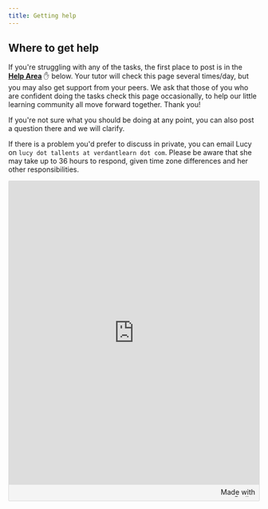 ```yaml
---
title: Getting help
---
```


## Where to get help
If you're struggling with any of the tasks, the first place to post is in the [**Help Area**](https://padlet.com/VerdantLearn_LT/GISRefresher2_HelpArea_May2021) :raised_hand: below.  Your tutor will check this page several times/day, but you may also get support from your peers.  We ask that those of you who are confident doing the tasks check this page occasionally, to help our little learning community all move forward together.  Thank you!

If you're not sure what you should be doing at any point, you can also post a question there and we will clarify.

If there is a problem you'd prefer to discuss in private, you can email Lucy on `lucy dot tallents at verdantlearn dot com`.  Please be aware that she may take up to 36 hours to respond, given time zone differences and her other responsibilities.

<div class="padlet-embed" style="border:1px solid rgba(0,0,0,0.1);border-radius:2px;box-sizing:border-box;overflow:hidden;position:relative;width:100%;background:#F4F4F4"><p style="padding:0;margin:0"><iframe src="https://padlet.com/embed/5wgs70qxu9hgpwr1" frameborder="0" allow="camera;microphone;geolocation" style="width:100%;height:608px;display:block;padding:0;margin:0"></iframe></p><div style="padding:8px;text-align:right;margin:0;"><a href="https://padlet.com?ref=embed" style="padding:0;margin:0;border:none;display:block;line-height:1;height:16px" target="_blank"><img src="https://padlet.net/embeds/made_with_padlet.png" width="86" height="16" style="padding:0;margin:0;background:none;border:none;display:inline;box-shadow:none" alt="Made with Padlet"></a></div></div>